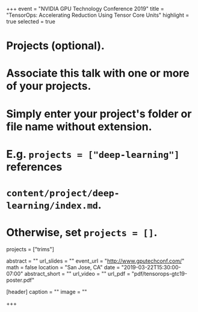 +++
event = "NVIDIA GPU Technology Conference 2019"
title = "TensorOps: Accelerating Reduction Using Tensor Core Units"
highlight = true
selected = true

# Projects (optional).
#   Associate this talk with one or more of your projects.
#   Simply enter your project's folder or file name without extension.
#   E.g. `projects = ["deep-learning"]` references 
#   `content/project/deep-learning/index.md`.
#   Otherwise, set `projects = []`.
projects = ["trims"]

abstract = ""
url_slides = ""
event_url = "http://www.gputechconf.com/"
math = false
location = "San Jose, CA"
date = "2019-03-22T15:30:00-07:00"
abstract_short = ""
url_video = ""
url_pdf = "pdf/tensorops-gtc19-poster.pdf"

[header]
  caption = ""
  image = ""

+++
